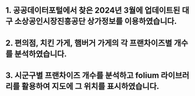 ## 1. 공공데이터포털에서 찾은 2024년 3월에 업데이트된 대구 소상공인시장진흥공단 상가정보를 이용하였습니다.
## 2. 편의점, 치킨 가게, 햄버거 가게의 각 프랜차이즈별 개수를 분석하였습니다.
## 3. 시군구별 프랜차이즈 개수를 분석하고 folium 라이브러리를 활용하여 지도에 그 위치를 표시하였습니다.
